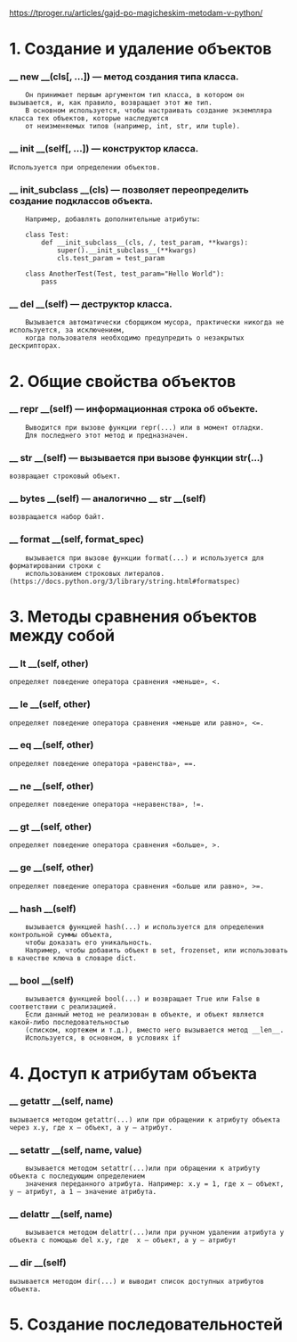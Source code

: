 https://tproger.ru/articles/gajd-po-magicheskim-metodam-v-python/

# 1. Создание и удаление объектов

### __ new __(cls[, ...]) — метод создания типа класса.
```
    Он принимает первым аргументом тип класса, в котором он вызывается, и, как правило, возвращает этот же тип. 
    В основном используется, чтобы настраивать создание экземпляра класса тех объектов, которые наследуются 
    от неизменяемых типов (например, int, str, или tuple).
```

### __ init __(self[, ...]) — конструктор класса. 
```Используется при определении объектов.```

### __ init_subclass __(cls) — позволяет переопределить создание подклассов объекта.
```
    Например, добавлять дополнительные атрибуты:
    
    class Test:
        def __init_subclass__(cls, /, test_param, **kwargs):
            super().__init_subclass__(**kwargs)
            cls.test_param = test_param
    
    class AnotherTest(Test, test_param="Hello World"):
        pass
```

### __ del __(self) — деструктор класса. 
```
    Вызывается автоматически сборщиком мусора, практически никогда не используется, за исключением, 
    когда пользователя необходимо предупредить о незакрытых дескрипторах.
```

# 2. Общие свойства объектов

###  __ repr __(self) — информационная строка об объекте.
```
    Выводится при вызове функции repr(...) или в момент отладки. 
    Для последнего этот метод и предназначен. 
```

### __ str __(self) — вызывается при вызове функции str(...)
```возвращает строковый объект.```

### __ bytes __(self) — аналогично __ str __(self)
```возвращается набор байт.```

### __ format __(self, format_spec)
```
    вызывается при вызове функции format(...) и используется для форматировании строки с 
    использованием строковых литералов.(https://docs.python.org/3/library/string.html#formatspec)
```

# 3. Методы сравнения объектов между собой

### __ lt __(self, other)
```определяет поведение оператора сравнения «меньше», <.```

### __ le __(self, other)
```определяет поведение оператора сравнения «меньше или равно», <=.```

### __ eq __(self, other) 
```определяет поведение оператора «равенства», ==.```

### __ ne __(self, other)
```определяет поведение оператора «неравенства», !=.```

### __ gt __(self, other)
```определяет поведение оператора сравнения «больше», >.```

### __ ge __(self, other)
```определяет поведение оператора сравнения «больше или равно», >=.```

### __ hash __(self)  
```
    вызывается функцией hash(...) и используется для определения контрольной суммы объекта, 
    чтобы доказать его уникальность.
    Например, чтобы добавить объект в set, frozenset, или использовать в качестве ключа в словаре dict.
```

### __ bool __(self)
```
    вызывается функцией bool(...) и возвращает True или False в соответствии с реализацией. 
    Если данный метод не реализован в объекте, и объект является какой-либо последовательностью 
    (списком, кортежем и т.д.), вместо него вызывается метод __len__. 
    Используется, в основном, в условиях if    
```

# 4. Доступ к атрибутам объекта

### __ getattr __(self, name) 
```вызывается методом getattr(...) или при обращении к атрибуту объекта через x.y, где x — объект, а y — атрибут.```

### __ setattr __(self, name, value)
```
    вызывается методом setattr(...)или при обращении к атрибуту объекта с последующим определением 
    значения переданного атрибута. Например: x.y = 1, где x — объект, y — атрибут, а 1 — значение атрибута.
```

### __ delattr __(self, name)
```
    вызывается методом delattr(...)или при ручном удалении атрибута у объекта с помощью del x.y, где  x — объект, а y — атрибут
```

### __ dir __(self)
```вызывается методом dir(...) и выводит список доступных атрибутов объекта.```

# 5. Создание последовательностей






### 
```

```

### 
```

```

### 
```

```